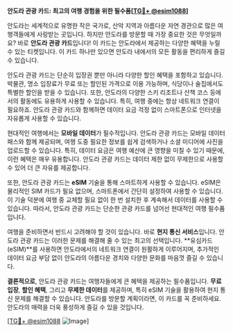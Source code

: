 **안도라 관광 카드: 최고의 여행 경험을 위한 필수품[[TG💪+ @esim1088](https://t.me/s/esim1088)]**

안도라는 세계적으로 유명한 작은 국가로, 산악 지역과 아름다운 자연 경관으로 많은 여행객들에게 사랑받는 곳입니다. 하지만 안도라를 방문할 때 가장 중요한 것은 무엇일까요? 바로 **안도라 관광 카드**입니다! 이 카드는 안도라에서 제공하는 다양한 혜택을 누릴 수 있는 티켓입니다. 이 카드 하나만 있으면 안도라 내에서의 모든 활동을 편리하게 즐길 수 있습니다.

안도라 관광 카드는 단순히 입장권 뿐만 아니라 다양한 할인 혜택을 포함하고 있습니다. 박물관, 명소 입장료가 무료 또는 할인된 가격으로 이용 가능하며, 식당이나 술집에서도 특별한 할인을 받을 수 있습니다. 또한, 안도라의 다양한 스키 리조트나 산책 코스 등에서의 활동에도 유용하게 사용할 수 있습니다. 특히, 여행 중에는 항상 네트워크 연결이 필요하죠. 안도라 관광 카드와 함께하면 데이터 요금 걱정 없이 스마트폰으로 인터넷을 자유롭게 사용할 수 있습니다.

현대적인 여행에서는 **모바일 데이터**가 필수적입니다. 안도라 관광 카드는 모바일 데이터 패스와 함께 제공되며, 여행 도중 필요한 정보를 쉽게 검색하거나 소셜 미디어에 사진을 업로드할 수 있습니다. 특히, 데이터 요금은 여행 예산에 큰 영향을 미칠 수 있기 때문에, 이런 혜택은 매우 유용합니다. 안도라 관광 카드는 데이터 제한 없이 무제한으로 사용할 수 있어 더 큰 자유를 제공합니다.

또한, 안도라 관광 카드는 **eSIM** 기술을 통해 스마트하게 사용할 수 있습니다. eSIM은 물리적인 SIM 카드가 필요 없으며, 스마트폰에서 간단히 설정하여 사용할 수 있습니다. 이 기술 덕분에 여행 중 교체할 필요 없이 한 번 설치한 후 계속해서 데이터를 사용할 수 있습니다. 따라서, 안도라 관광 카드는 단순한 관광 카드를 넘어선 현대적인 여행 필수품입니다.

여행을 준비하면서 반드시 고려해야 할 것이 있습니다. 바로 **현지 통신 서비스**입니다. 안도라 관광 카드는 이러한 문제를 해결해 줄 수 있는 최고의 선택입니다. **유심카드(eSIM)**를 사용하면 안도라에서의 네트워크 연결이 원활하게 이루어지며, 추가적인 데이터 요금 부담 없이 안도라의 아름다운 경치와 다양한 문화를 마음껏 즐길 수 있습니다.

**결론적으로**, 안도라 관광 카드는 여행자들에게 큰 혜택을 제공하는 필수품입니다. **무료 입장**, **할인 혜택**, 그리고 **무제한 데이터**를 제공하며, 특히 eSIM 기술을 활용하여 현지 통신 문제를 해결할 수 있습니다. 안도라를 방문할 계획이라면, 이 카드를 꼭 준비하세요. 안도라의 매력을 더욱 풍성하게 즐길 수 있을 것입니다.

[[TG💪+ @esim1088](https://t.me/s/esim1088) ![Image](https://i.postimg.cc/Y0z9fWf4/image.png)]